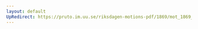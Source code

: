 ```yaml
---
layout: default
UpRedirect: https://pruto.im.uu.se/riksdagen-motions-pdf/1869/mot_1869__ak__349/mot_1869__ak__349-001.pdf
---
```

